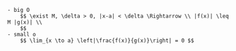 
    - big O
        $$ \exist M, \delta > 0, |x-a| < \delta \Rightarrow \\ |f(x)| \leq M |g(x)| \\
        $$
    - small o
        $$ \lim_{x \to a} \left|\frac{f(x)}{g(x)}\right| = 0 $$